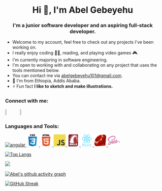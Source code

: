 <h1 align="center">Hi 👋, I'm Abel Gebeyehu</h1>
<h3 align="center">I'm a junior software developer and an aspiring full-stack developer.</h3>  


- Welcome to my account, feel free to check out any projects I've been working on.
- I really enjoy coding 👩‍💻, reading, and playing video games 🎮.
- I'm currently majoring in software engineering.
- I'm open to working with and collaborating on any project that uses the tools mentioned below.
- You can contact me via abelgebeyehu101@gmail.com.
- 📍 I'm from Ethiopia, Addis Ababa.
- ⚡ Fun fact **I like to sketch and make illustrations.**

<h3 align="left">Connect with me:</h3>
<p align="left">
<a href="https://www.linkedin.com/in/abel-gebeyehu"><img src="https://cdn.jsdelivr.net/gh/devicons/devicon/icons/linkedin/linkedin-original.svg" width="4%" height="4%"/></a>
&#8287;&#8287;&#8287;&#8287;&#8287;
<a href="mailto:abelgebeyehu101@gmail.com"><img src="https://www.vectorlogo.zone/logos/gmail/gmail-tile.svg" width="4%" height="4%"/></a>&#8287;&#8287;&#8287;&#8287;&#8287;
</p>

<h3 align="left">Languages and Tools:</h3>
<p align="left"> <a href="https://angular.io" target="_blank" rel="noreferrer"> <img src="https://angular.io/assets/images/logos/angular/angular.svg" alt="angular" width="40" height="40"/> </a> <a href="https://www.w3schools.com/css/" target="_blank" rel="noreferrer"> <img src="https://raw.githubusercontent.com/devicons/devicon/master/icons/css3/css3-original-wordmark.svg" alt="css3" width="40" height="40"/> </a> <a href="https://www.w3.org/html/" target="_blank" rel="noreferrer"> <img src="https://raw.githubusercontent.com/devicons/devicon/master/icons/html5/html5-original-wordmark.svg" alt="html5" width="40" height="40"/> </a> <a href="https://developer.mozilla.org/en-US/docs/Web/JavaScript" target="_blank" rel="noreferrer"> <img src="https://raw.githubusercontent.com/devicons/devicon/master/icons/javascript/javascript-original.svg" alt="javascript" width="40" height="40"/> </a> <a href="https://rubyonrails.org" target="_blank" rel="noreferrer"> <img src="https://raw.githubusercontent.com/devicons/devicon/master/icons/rails/rails-original-wordmark.svg" alt="rails" width="40" height="40"/> </a> <a href="https://reactjs.org/" target="_blank" rel="noreferrer"> <img src="https://raw.githubusercontent.com/devicons/devicon/master/icons/react/react-original-wordmark.svg" alt="react" width="40" height="40"/> </a> <a href="https://www.ruby-lang.org/en/" target="_blank" rel="noreferrer"> <img src="https://raw.githubusercontent.com/devicons/devicon/master/icons/ruby/ruby-original.svg" alt="ruby" width="40" height="40"/> </a> <a href="https://sass-lang.com" target="_blank" rel="noreferrer"> <img src="https://raw.githubusercontent.com/devicons/devicon/master/icons/sass/sass-original.svg" alt="sass" width="40" height="40"/> </a> </p>



[![Top Langs](https://github-readme-stats.vercel.app/api/top-langs/?username=AbelG101&theme=gotham)](https://github.com/anuraghazra/github-readme-stats)

<img src="https://github-readme-stats.vercel.app/api?username=AbelG101&show_icons=true&count_private=true&theme=gotham" width="49.5%"/>

[![Abel's github activity graph](https://github-readme-activity-graph.cyclic.app/graph?username=AbelG101&theme=gotham&area=true&hide_border=true)](https://github.com/AbelG101/github-readme-activity-graph)

[![GitHub Streak](https://streak-stats.demolab.com/?user=AbelG101&theme=gotham)](https://git.io/streak-stats)



